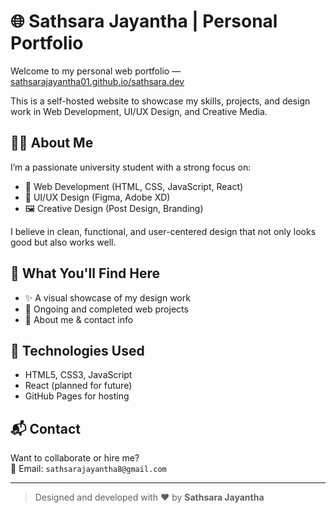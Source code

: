 # 🌐 Sathsara Jayantha | Personal Portfolio

Welcome to my personal web portfolio — [sathsarajayantha01.github.io/sathsara.dev](https://sathsarajayantha01.github.io/sathsara.dev)

This is a self-hosted website to showcase my skills, projects, and design work in Web Development, UI/UX Design, and Creative Media.

## 🧑‍💻 About Me

I’m a passionate university student with a strong focus on:

- 🔧 Web Development (HTML, CSS, JavaScript, React)
- 🎨 UI/UX Design (Figma, Adobe XD)
- 🖼️ Creative Design (Post Design, Branding)

I believe in clean, functional, and user-centered design that not only looks good but also works well.

## 📁 What You'll Find Here

- ✨ A visual showcase of my design work
- 🧪 Ongoing and completed web projects
- 📄 About me & contact info

## 🚀 Technologies Used

- HTML5, CSS3, JavaScript
- React (planned for future)
- GitHub Pages for hosting

## 📬 Contact

Want to collaborate or hire me?  
📧 Email: `sathsarajayantha8@gmail.com`  

---

> Designed and developed with ❤️ by **Sathsara Jayantha**


